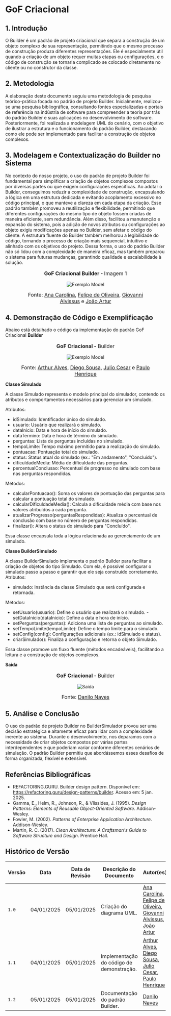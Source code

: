 # **GoF Criacional**

## **1. Introdução**

O Builder é um padrão de projeto criacional que separa a construção de um objeto complexo de sua representação, permitindo que o mesmo processo de construção produza diferentes representações. Ele é especialmente útil quando a criação de um objeto requer muitas etapas ou configurações, e o código de construção se tornaria complicado se colocado diretamente no cliente ou no construtor da classe.

## **2. Metodologia**

A elaboração deste documento seguiu uma metodologia de pesquisa teórico-prática focada no padrão de projeto Builder. Inicialmente, realizou-se uma pesquisa bibliográfica, consultando fontes especializadas e portais de referência na indústria de software para compreender a teoria por trás do padrão Builder e suas aplicações no desenvolvimento de software. Posteriormente, foi realizada a modelagem UML do cenário, com o objetivo de ilustrar a estrutura e o funcionamento do padrão Builder, destacando como ele pode ser implementado para facilitar a construção de objetos complexos.

## **3. Modelagem e Contextualização do Builder no Sistema**

No contexto do nosso projeto, o uso do padrão de projeto Builder foi fundamental para simplificar a criação de objetos complexos compostos por diversas partes ou que exigem configurações específicas. Ao adotar o Builder, conseguimos reduzir a complexidade de construção, encapsulando a lógica em uma estrutura dedicada e evitando acoplamento excessivo no código principal, o que manteve a clareza em cada etapa da criação. Esse padrão também promoveu a reutilização e flexibilidade, permitindo que diferentes configurações do mesmo tipo de objeto fossem criadas de maneira eficiente, sem redundância. Além disso, facilitou a manutenção e expansão do sistema, pois a adição de novos atributos ou configurações ao objeto exigiu modificações apenas no Builder, sem afetar o código do cliente. A estrutura fluente do Builder também melhorou a legibilidade do código, tornando o processo de criação mais sequencial, intuitivo e alinhado com os objetivos do projeto. Dessa forma, o uso do padrão Builder não só lidou com a complexidade de maneira eficaz, mas também preparou o sistema para futuras mudanças, garantindo qualidade e escalabilidade à solução.

<center>
<div style="max-width:800px;">
<figure markdown>
<font size="3"><p style="text-align: center"><b>GoF Criacional Builder - </b>Imagem 1</p></font>

![Exemplo Model](../../assets/gof-criacional-builder.png)

<font size="3"><p style="text-align: center">Fonte: [Ana Carolina](https://github.com/CarolCoCe), [Felipe de Oliveira](https://github.com/M0tt1nh4), [Giovanni Alvissus](https://github.com/giovanniacg) e [João Artur](https://github.com/joao-artl)</p>
</font>
</figure>
</div>
</center>

## **4. Demonstração de Código e Exemplificação**

Abaixo está detalhado o código da implementação do padrão GoF Criacional **Builder**

<center>
<div style="max-width:600px;">
<figure markdown>
<font size="3"><p style="text-align: center"><b>GoF Criacional -</b> Builder</p></font>

![Exemplo Model](../../assets/gof-criacional-builder-codigo.png)

<font size="3"><p style="text-align: center">Fonte: [Arthur Alves](https://github.com/Arthrok), [Diego Sousa](https://github.com/DiegoSousaLeite), [Julio Cesar](https://github.com/julio-dourado) e [Paulo Henrique](https://github.com/paulomh)</p>
</font>
</figure>
</div>
</center>

**Classe Simulado**

A classe Simulado representa o modelo principal do simulador, contendo os atributos e comportamentos necessários para gerenciar um simulado.

Atributos:

- idSimulado: Identificador único do simulado.
- usuario: Usuário que realizará o simulado.
- dataInicio: Data e hora de início do simulado.
- dataTermino: Data e hora de término do simulado.
- perguntas: Lista de perguntas incluídas no simulado.
- tempoLimite: Tempo máximo permitido para a realização do simulado.
- pontuacao: Pontuação total do simulado.
- status: Status atual do simulado (ex.: "Em andamento", "Concluído").
- dificuldadeMedia: Média de dificuldade das perguntas.
- percentualConclusao: Percentual de progresso no simulado com base nas perguntas respondidas.

Métodos:

- calcularPontuacao(): Soma os valores de pontuação das perguntas para calcular a pontuação total do simulado.
- calcularDificuldadeMedia(): Calcula a dificuldade média com base nos valores atribuídos a cada pergunta.
- atualizarProgresso(perguntasRespondidas): Atualiza o percentual de conclusão com base no número de perguntas respondidas.
- finalizar(): Altera o status do simulado para "Concluído".

Essa classe encapsula toda a lógica relacionada ao gerenciamento de um simulado.

**Classe BuilderSimulado**

A classe BuilderSimulado implementa o padrão Builder para facilitar a criação de objetos do tipo Simulado. Com ela, é possível configurar o simulado passo a passo e garantir que ele seja construído corretamente.
Atributos:

- simulado: Instância da classe Simulado que será configurada e retornada.

Métodos:

- setUsuario(usuario): Define o usuário que realizará o simulado.
-setDataInicio(dataInicio): Define a data e hora de início.
- setPerguntas(perguntas): Adiciona uma lista de perguntas ao simulado.
- setTempoLimite(tempoLimite): Define o tempo limite para o simulado.
- setConfig(config): Configurações adicionais (ex.: idSimulado e status).
- criarSimulado(): Finaliza a configuração e retorna o objeto Simulado.

Essa classe promove um fluxo fluente (métodos encadeáveis), facilitando a leitura e a construção de objetos complexos.


**Saída**

<center>
<div style="max-width:600px;">
<figure markdown>
<font size="3"><p style="text-align: center"><b>GoF Criacional -</b> Builder</p></font>

![Saída](../../assets/gof-criacional-builder-exemplo.png)

<font size="3"><p style="text-align: center">Fonte: [Danilo Naves](https://github.com/DaniloNavesS)</p>
</font>
</figure>
</div>
</center>

## **5. Análise e Conclusão**

O uso do padrão de projeto Builder no BuilderSimulador provou ser uma decisão estratégica e altamente eficaz para lidar com a complexidade inerente ao sistema. Durante o desenvolvimento, nos deparamos com a necessidade de criar objetos compostos por várias partes interdependentes e que poderiam variar conforme diferentes cenários de simulação. O padrão Builder permitiu que abordássemos esses desafios de forma organizada, flexível e extensível.

## **Referências Bibliográficas**

- REFACTORING.GURU. Builder design pattern. Disponível em: https://refactoring.guru/design-patterns/builder. Acesso em: 5 jan. 2025.
- Gamma, E., Helm, R., Johnson, R., & Vlissides, J. (1995). *Design Patterns: Elements of Reusable Object-Oriented Software*. Addison-Wesley.
- Fowler, M. (2002). *Patterns of Enterprise Application Architecture*. Addison-Wesley.
- Martin, R. C. (2017). *Clean Architecture: A Craftsman's Guide to Software Structure and Design*. Prentice Hall.

## **Histórico de Versão**

| Versão | Data       | Data de Revisão | Descrição do Documento                         | Autor(es)                                                | Revisor(es)                                       | Detalhes da revisão                                                                                         |
|-------|------------|-----------------|-------------------------------------------------|----------------------------------------------------------|---------------------------------------------------|-------------------------------------------------------------------------------------------------------------|
| `1.0`   | 04/01/2025 | 05/01/2025      | Criação do diagrama UML.                        | [Ana Carolina](https://github.com/CarolCoCe), [Felipe de Oliveira](https://github.com/M0tt1nh4), [Giovanni Alvissus](https://github.com/giovanniacg), [João Artur](https://github.com/joao-artl) | [Danilo Naves](https://github.com/DaniloNavesS) | [#7](https://github.com/UnBArqDsw2024-2/2024.2_G3_Aprender_Entrega_03/pull/7)|
| `1.1`   | 04/01/2025 | 05/01/2025      | Implementação do código de demonstração.           | [Arthur Alves](https://github.com/Arthrok), [Diego Sousa](https://github.com/DiegoSousaLeite), [Julio Cesar](https://github.com/julio-dourado), [Paulo Henrique](https://github.com/paulomh) | [Danilo Naves](https://github.com/DaniloNavesS)  | [#7](https://github.com/UnBArqDsw2024-2/2024.2_G3_Aprender_Entrega_03/pull/7)|
| `1.2`   | 05/01/2025 | 05/01/2025      | Documentação do padrão Builder.                | [Danilo Naves](https://github.com/DaniloNavesS)              |[Gustavo Melo](https://github.com/gusrberto) | [#7](https://github.com/UnBArqDsw2024-2/2024.2_G3_Aprender_Entrega_03/pull/7)|